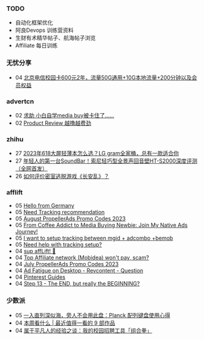 ### TODO
-  自动化框架优化
-  阿良Devops 训练营资料
-  生财有术精华帖子、航海帖子浏览
-  Affiliate 每日训练

### 无忧分享
<!-- ruyo:START -->
-  04 [北京电信校园卡600元2年，流量50G通用+10G本地流量+200分钟以及会员权益](https://51.ruyo.net/18450.html)<!-- ruyo:END -->

### advertcn
<!-- advertcn:START -->
-  02 [求助 小白自学media buy被卡住了......](https://www.advertcn.com/forum.php?mod=viewthread&tid=111457)
-  02 [Product Review 越撸越费劲](https://www.advertcn.com/forum.php?mod=viewthread&tid=111454)<!-- advertcn:END -->

### zhihu
<!-- zhihu:START -->
-  27 [2023年618大屏轻薄本怎么选？LG gram全家桶，总有一款适合你](http://zhuanlan.zhihu.com/p/632641888?utm_campaign=rss&utm_medium=rss&utm_source=rss&utm_content=title)
-  27 [年轻人的第一台SoundBar！索尼轻巧型全景声回音壁HT-S2000深度评测（全网首发）](http://zhuanlan.zhihu.com/p/630990296?utm_campaign=rss&utm_medium=rss&utm_source=rss&utm_content=title)
-  26 [如何评价密室逃脱游戏《长安乱》？](http://www.zhihu.com/question/563950552/answer/3045961312?utm_campaign=rss&utm_medium=rss&utm_source=rss&utm_content=title)<!-- zhihu:END -->

### afflift
<!-- afflift:START -->
-  05 [Hello from Germany](https://afflift.com/f/threads/hello-from-germany.11404/)
-  05 [Need Tracking recommendation](https://afflift.com/f/threads/need-tracking-recommendation.11412/)
-  05 [August PropellerAds Promo Codes 2023](https://afflift.com/f/threads/august-propellerads-promo-codes-2023.11410/)
-  05 [From Coffee Addict to Media Buying Newbie: Join My Native Ads Journey!](https://afflift.com/f/threads/from-coffee-addict-to-media-buying-newbie-join-my-native-ads-journey.11401/)
-  05 [I want to setup tracking between mgid + adcombo +bemob](https://afflift.com/f/threads/i-want-to-setup-tracking-between-mgid-adcombo-bemob.10628/)
-  05 [Need help with tracking setup?](https://afflift.com/f/threads/need-help-with-tracking-setup.11387/)
-  04 [sup affLift! 👋](https://afflift.com/f/threads/sup-afflift-%F0%9F%91%8B.11411/)
-  04 [Top Affiliate network &lpar;Mobidea&rpar; won&#39;t pay, scam?](https://afflift.com/f/threads/top-affiliate-network-mobidea-wont-pay-scam.11128/)
-  04 [July PropellerAds Promo Codes 2023](https://afflift.com/f/threads/july-propellerads-promo-codes-2023.11242/)
-  04 [Ad Fatigue on Desktop - Revcontent - Question](https://afflift.com/f/threads/ad-fatigue-on-desktop-revcontent-question.11378/)
-  04 [Pinterest Guides](https://afflift.com/f/threads/pinterest-guides.11373/)
-  04 [Step 13 - The END, but really the BEGINNING?](https://afflift.com/f/threads/step-13-the-end-but-really-the-beginning.2950/)<!-- afflift:END -->

### 少数派
<!-- sspai:START -->
-  05 [一入直列深似海，旁人不会用此盘：Planck 配列键盘使用心得](https://sspai.com/post/81740)
-  04 [本周看什么 | 最近值得一看的 9 部作品](https://sspai.com/post/81765)
-  04 [属于平凡人的经验之谈：我的校园招聘工具「组合拳」](https://sspai.com/post/79049)<!-- sspai:END -->
